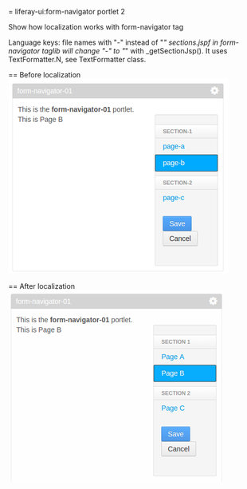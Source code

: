 = liferay-ui:form-navigator portlet 2

Show how localization works with form-navigator tag

Language keys: file names with "-" instead of "_"
sections.jspf in form-navigator taglib will change "-" to "_" with _getSectionJsp(). It uses TextFormatter.N, see TextFormatter class.

== Before localization
![before.png](before.png)

== After localization
![after.png](after.png)
